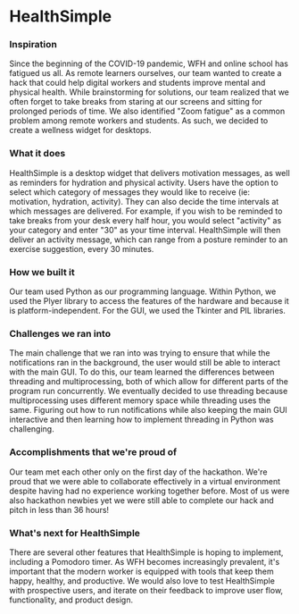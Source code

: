 # HealthSimple

### Inspiration
Since the beginning of the COVID-19 pandemic, WFH and online school has fatigued us all. As remote learners ourselves, our team wanted to create a hack that could help digital workers and students improve mental and physical health. While brainstorming for solutions, our team realized that we often forget to take breaks from staring at our screens and sitting for prolonged periods of time. We also identified "Zoom fatigue" as a common problem among remote workers and students. As such, we decided to create a wellness widget for desktops.

### What it does
HealthSimple is a desktop widget that delivers motivation messages, as well as reminders for hydration and physical activity. Users have the option to select which category of messages they would like to receive (ie: motivation, hydration, activity). They can also decide the time intervals at which messages are delivered. For example, if you wish to be reminded to take breaks from your desk every half hour, you would select "activity" as your category and enter "30" as your time interval. HealthSimple will then deliver an activity message, which can range from a posture reminder to an exercise suggestion, every 30 minutes.

### How we built it
Our team used Python as our programming language. Within Python, we used the Plyer library to access the features of the hardware and because it is platform-independent. For the GUI, we used the Tkinter and PIL libraries.

### Challenges we ran into
The main challenge that we ran into was trying to ensure that while the notifications ran in the background, the user would still be able to interact with the main GUI. To do this, our team learned the differences between threading and multiprocessing, both of which allow for different parts of the program run concurrently. We eventually decided to use threading because multiprocessing uses different memory space while threading uses the same. Figuring out how to run notifications while also keeping the main GUI interactive and then learning how to implement threading in Python was challenging.

### Accomplishments that we're proud of
Our team met each other only on the first day of the hackathon. We're proud that we were able to collaborate effectively in a virtual environment despite having had no experience working together before. Most of us were also hackathon newbies yet we were still able to complete our hack and pitch in less than 36 hours!

### What's next for HealthSimple
There are several other features that HealthSimple is hoping to implement, including a Pomodoro timer. As WFH becomes increasingly prevalent, it's important that the modern worker is equipped with tools that keep them happy, healthy, and productive. We would also love to test HealthSimple with prospective users, and iterate on their feedback to improve user flow, functionality, and product design.
